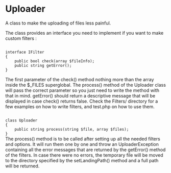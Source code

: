 Uploader
========

A class to make the uploading of files less painful.

The class provides an interface you need to implement if you want to make custom filters :

<code>
interface IFilter
{
	public bool check(array $fileInfo);
	public string getError();
}
</code>

The first parameter of the check() method nothing more than the array inside the $_FILES superglobal. The process() method of the Uploader class will pass the correct parameter so you just need to write the method with that in mind.
getError() should return a descriptive message that will be displayed in case check() returns false. Check the Filters/ directory for a few examples on how to write filters, and test.php on how to use them.

<code>
class Uploader
{
	public string process(string $file, array $files);
}
</code>
The process() method is to be called after setting up all the needed filters and options. It will run them one by one and throw an UploaderException containing all the error messages that are returned by the getError() method of the filters. In case there were no errors, the temporary file will be moved to the directory specified by the setLandingPath() method and a full path will be returned.
